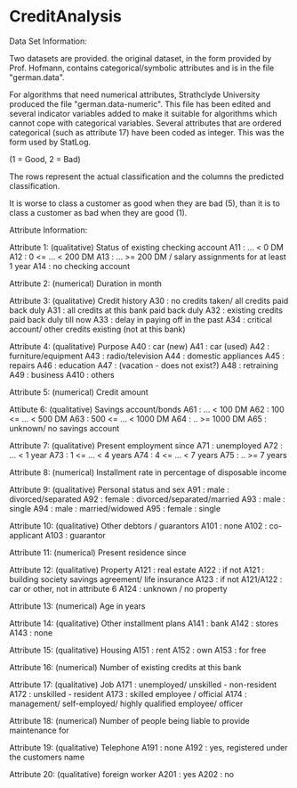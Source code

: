 # CreditAnalysis

Data Set Information:

Two datasets are provided. the original dataset, in the form provided by Prof. Hofmann, contains categorical/symbolic attributes and is in the file "german.data". 

For algorithms that need numerical attributes, Strathclyde University produced the file "german.data-numeric". This file has been edited and several indicator variables added to make it suitable for algorithms which cannot cope with categorical variables. Several attributes that are ordered categorical (such as attribute 17) have been coded as integer. This was the form used by StatLog. 


(1 = Good, 2 = Bad) 

The rows represent the actual classification and the columns the predicted classification. 

It is worse to class a customer as good when they are bad (5), than it is to class a customer as bad when they are good (1). 


Attribute Information:

Attribute 1: (qualitative) 
Status of existing checking account 
A11 : ... < 0 DM 
A12 : 0 <= ... < 200 DM 
A13 : ... >= 200 DM / salary assignments for at least 1 year 
A14 : no checking account 

Attribute 2: (numerical) 
Duration in month 

Attribute 3: (qualitative) 
Credit history 
A30 : no credits taken/ all credits paid back duly 
A31 : all credits at this bank paid back duly 
A32 : existing credits paid back duly till now 
A33 : delay in paying off in the past 
A34 : critical account/ other credits existing (not at this bank) 

Attribute 4: (qualitative) 
Purpose 
A40 : car (new) 
A41 : car (used) 
A42 : furniture/equipment 
A43 : radio/television 
A44 : domestic appliances 
A45 : repairs 
A46 : education 
A47 : (vacation - does not exist?) 
A48 : retraining 
A49 : business 
A410 : others 

Attribute 5: (numerical) 
Credit amount 

Attibute 6: (qualitative) 
Savings account/bonds 
A61 : ... < 100 DM 
A62 : 100 <= ... < 500 DM 
A63 : 500 <= ... < 1000 DM 
A64 : .. >= 1000 DM 
A65 : unknown/ no savings account 

Attribute 7: (qualitative) 
Present employment since 
A71 : unemployed 
A72 : ... < 1 year 
A73 : 1 <= ... < 4 years 
A74 : 4 <= ... < 7 years 
A75 : .. >= 7 years 

Attribute 8: (numerical) 
Installment rate in percentage of disposable income 

Attribute 9: (qualitative) 
Personal status and sex 
A91 : male : divorced/separated 
A92 : female : divorced/separated/married 
A93 : male : single 
A94 : male : married/widowed 
A95 : female : single 

Attribute 10: (qualitative) 
Other debtors / guarantors 
A101 : none 
A102 : co-applicant 
A103 : guarantor 

Attribute 11: (numerical) 
Present residence since 

Attribute 12: (qualitative) 
Property 
A121 : real estate 
A122 : if not A121 : building society savings agreement/ life insurance 
A123 : if not A121/A122 : car or other, not in attribute 6 
A124 : unknown / no property 

Attribute 13: (numerical) 
Age in years 

Attribute 14: (qualitative) 
Other installment plans 
A141 : bank 
A142 : stores 
A143 : none 

Attribute 15: (qualitative) 
Housing 
A151 : rent 
A152 : own 
A153 : for free 

Attribute 16: (numerical) 
Number of existing credits at this bank 

Attribute 17: (qualitative) 
Job 
A171 : unemployed/ unskilled - non-resident 
A172 : unskilled - resident 
A173 : skilled employee / official 
A174 : management/ self-employed/ 
highly qualified employee/ officer 

Attribute 18: (numerical) 
Number of people being liable to provide maintenance for 

Attribute 19: (qualitative) 
Telephone 
A191 : none 
A192 : yes, registered under the customers name 

Attribute 20: (qualitative) 
foreign worker 
A201 : yes 
A202 : no 
